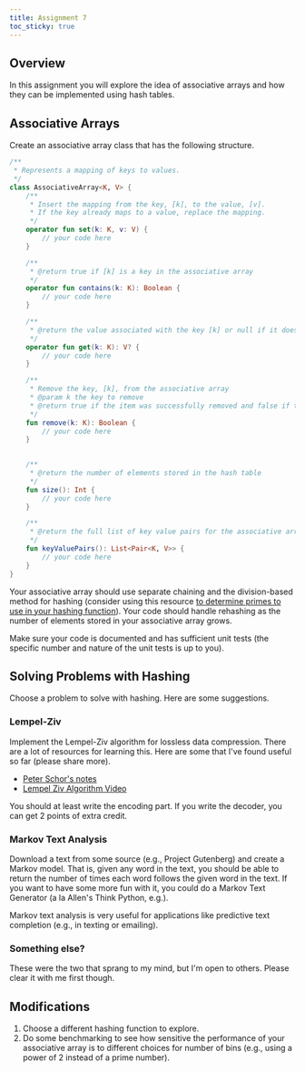 ```yaml
---
title: Assignment 7
toc_sticky: true 
---
```


## Overview

In this assignment you will explore the idea of associative arrays and how they can be implemented using hash tables.

## Associative Arrays

Create an associative array class that has the following structure.

```kotlin
/**
 * Represents a mapping of keys to values.
 */
class AssociativeArray<K, V> {
    /**
     * Insert the mapping from the key, [k], to the value, [v].
     * If the key already maps to a value, replace the mapping.
     */
    operator fun set(k: K, v: V) {
        // your code here
    }

    /**
     * @return true if [k] is a key in the associative array
     */
    operator fun contains(k: K): Boolean {
        // your code here
    }

    /**
     * @return the value associated with the key [k] or null if it doesn't exist
     */
    operator fun get(k: K): V? {
        // your code here
    }

    /**
     * Remove the key, [k], from the associative array
     * @param k the key to remove
     * @return true if the item was successfully removed and false if the element was not found
     */
    fun remove(k: K): Boolean {
        // your code here
    }
    

    /**
     * @return the number of elements stored in the hash table
     */
    fun size(): Int {
        // your code here
    }

    /**
     * @return the full list of key value pairs for the associative array
     */
    fun keyValuePairs(): List<Pair<K, V>> {
        // your code here
    }
}
```

Your associative array should use separate chaining and the division-based method for hashing (consider using this resource [to determine primes to use in your hashing function](https://planetmath.org/goodhashtableprimes)).  Your code should handle rehashing as the number of elements stored in your associative array grows.

Make sure your code is documented and has sufficient unit tests (the specific number and nature of the unit tests is up to you).

## Solving Problems with Hashing

Choose a problem to solve with hashing.  Here are some suggestions.

### Lempel-Ziv

Implement the Lempel-Ziv algorithm for lossless data compression.  There are a lot of resources for learning this. Here are some that I've found useful so far (please share more).
* [Peter Schor's notes](https://math.mit.edu/~djk/18.310/Lecture-Notes/LZ-worst-case.pdf)
* [Lempel Ziv Algorithm Video](https://www.youtube.com/watch?v=hHQgu4qILGs)

You should at least write the encoding part.  If you write the decoder, you can get 2 points of extra credit.

### Markov Text Analysis

Download a text from some source (e.g., Project Gutenberg) and create a Markov model.  That is, given any word in the text, you should be able to return the number of times each word follows the given word in the text.  If you want to have some more fun with it, you could do a Markov Text Generator (a la Allen's Think Python, e.g.).

Markov text analysis is very useful for applications like predictive text completion (e.g., in texting or emailing).

### Something else?

These were the two that sprang to my mind, but I'm open to others.  Please clear it with me first though.

## Modifications

1. Choose a different hashing function to explore.
2. Do some benchmarking to see how sensitive the performance of your associative array is to different choices for number of bins (e.g., using a power of 2 instead of a prime number).